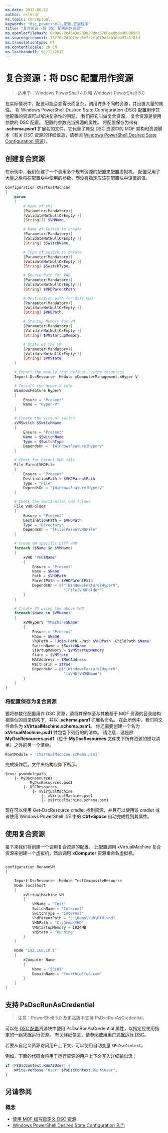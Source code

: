 ```yaml
---
ms.date: 2017-06-12
author: eslesar
ms.topic: conceptual
keywords: "dsc,powershell,配置,安装程序"
title: "复合资源--将 DSC 配置用作资源"
ms.openlocfilehash: 6c9a878c45a3e999e20dec5766ee8bda409905d3
ms.sourcegitcommit: 75f70c7df01eea5e7a2c16f9a3ab1dd437a1f8fd
ms.translationtype: HT
ms.contentlocale: zh-CN
ms.lasthandoff: 06/12/2017
---
```

<a id="composite-resources-using-a-dsc-configuration-as-a-resource" class="xliff"></a>
# 复合资源：将 DSC 配置用作资源

> 适用于：Windows PowerShell 4.0 和 Windows PowerShell 5.0

在实际情况中，配置可能会变得长而复杂，调用许多不同的资源，并设置大量的属性。 将 Windows PowerShell Desired State Configuration (DSC) 配置用作其他配置的资源可以解决复杂性的问题。 我们把它叫做复合资源。 复合资源是使用参数的 DSC 配置。 配置的参数充当资源的属性。 将配置保存为带有 **.schema.psm1** 扩展名的文件，它代替了典型 DSC 资源中的 MOF 架构和资源脚本（有关 DSC 资源的详细信息，请参阅 [Windows PowerShell Desired State Configuration 资源](resources.md)）。

<a id="creating-the-composite-resource" class="xliff"></a>
## 创建复合资源

在示例中，我们创建了一个调用多个现有资源的配置来配置虚拟机。 配置采用了大量之后将在配置块中使用的参数，而没有指定应该在配置块中设置的值。

```powershell
Configuration xVirtualMachine
{
    param
    (
        # Name of VMs
        [Parameter(Mandatory)]
        [ValidateNotNullOrEmpty()]
        [String[]] $VMName,

        # Name of Switch to create
        [Parameter(Mandatory)]
        [ValidateNotNullOrEmpty()]
        [String] $SwitchName,

        # Type of Switch to create
        [Parameter(Mandatory)]
        [ValidateNotNullOrEmpty()]
        [String] $SwitchType,

        # Source Path for VHD
        [Parameter(Mandatory)]
        [ValidateNotNullOrEmpty()]
        [String] $VHDParentPath,

        # Destination path for diff VHD
        [Parameter(Mandatory)]
        [ValidateNotNullOrEmpty()]
        [String] $VHDPath,

        # Startup Memory for VM
        [Parameter(Mandatory)]
        [ValidateNotNullOrEmpty()]
        [String] $VMStartupMemory,

        # State of the VM
        [Parameter(Mandatory)]
        [ValidateNotNullOrEmpty()]
        [String] $VMState
    )

    # Import the module that defines custom resources
    Import-DscResource -Module xComputerManagement,xHyper-V

    # Install the Hyper-V role
    WindowsFeature HyperV
    {
        Ensure = "Present"
        Name = "Hyper-V"
    }

    # Create the virtual switch
    xVMSwitch $SwitchName
    {
        Ensure = "Present"
        Name = $SwitchName
        Type = $SwitchType
        DependsOn = "[WindowsFeature]HyperV"
    }

    # Check for Parent VHD file
    File ParentVHDFile
    {
        Ensure = "Present"
        DestinationPath = $VHDParentPath
        Type = "File"
        DependsOn = "[WindowsFeature]HyperV"
    }

    # Check the destination VHD folder
    File VHDFolder
    {
        Ensure = "Present"
        DestinationPath = $VHDPath
        Type = "Directory"
        DependsOn = "[File]ParentVHDFile"
    }

    # Creae VM specific diff VHD
    foreach ($Name in $VMName)
    {
        xVHD "VHD$Name"
        {
            Ensure = "Present"
            Name = $Name
            Path = $VHDPath
            ParentPath = $VHDParentPath
            DependsOn = @("[WindowsFeature]HyperV",
                          "[File]VHDFolder")
        }
    }

    # Create VM using the above VHD
    foreach($Name in $VMName)
    {
        xVMHyperV "VMachine$Name"
        {
            Ensure = "Present"
            Name = $Name
            VhDPath = (Join-Path -Path $VHDPath -ChildPath $Name)
            SwitchName = $SwitchName
            StartupMemory = $VMStartupMemory
            State = $VMState
            MACAddress = $MACAddress
            WaitForIP = $true
            DependsOn = @("[WindowsFeature]HyperV",
                          "[xVHD]VHD$Name")
        }
    }
}
```

<a id="saving-the-configuration-as-a-composite-resource" class="xliff"></a>
### 将配置保存为复合资源

要将参数化配置用作 DSC 资源，请将其保存至与其他基于 MOF 资源的目录结构相类似的目录结构下，并以 **.schema.psm1** 扩展名命名。 在此示例中，我们将文件命名为 **xVirtualMachine.schema.psm1**。 你还需要创建一个名为 **xVirtualMachine.psd1** 并包含下列行的的清单。 请注意，这是除 **MyDscResources.psd1**（位于 **MyDscResources** 文件夹下所有资源的模块清单）之外的另一个清单。

```powershell
RootModule = 'xVirtualMachine.schema.psm1'
```

完成操作后，文件夹结构应如下所示。

```
$env: psmodulepath
    |- MyDscResources
           MyDscResources.psd1
        |- DSCResources
            |- xVirtualMachine
                |- xVirtualMachine.psd1
                |- xVirtualMachine.schema.psm1
```

现在可以使用 Get-DscResource cmdlet 找到资源，并且可以使用该 cmdlet 或者使用 Windows PowerShell ISE 中的 **Ctrl+Space** 自动完成找到其属性。

<a id="using-the-composite-resource" class="xliff"></a>
## 使用复合资源

接下来我们将创建一个调用复合资源的配置。 此配置调用 xVirtualMachine 复合资源来创建一个虚拟机，然后调用 **xComputer** 资源重命名虚拟机。

```powershell

configuration RenameVM
{

    Import-DscResource -Module TestCompositeResource
    Node localhost
    {
        xVirtualMachine VM
        {
            VMName = "Test"
            SwitchName = "Internal"
            SwitchType = "Internal"
            VhdParentPath = "C:\Demo\VHD\RTM.vhd"
            VHDPath = "C:\Demo\VHD"
            VMStartupMemory = 1024MB
            VMState = "Running"
        }
    }

    Node "192.168.10.1"
    {
        xComputer Name
        {
            Name = "SQL01"
            DomainName = "fourthcoffee.com"
        }
    }
}
```

<a id="supporting-psdscrunascredential" class="xliff"></a>
## 支持 PsDscRunAsCredential

>注意：PowerShell 5.0 及更高版本支持 PsDscRunAsCredential。

可以在 [DSC 配置](configurations.md)资源块中使用 PsDscRunAsCredential 属性，以指定应使用指定的一组凭据运行资源。
有关详细信息，请参阅[使用用户凭据运行 DSC](runAsUser.md)。

若要从自定义资源访问用户上下文，可以使用自动变量 `$PsDscContext`。

例如，下面的代码会将用于运行资源的用户上下文写入详细输出流：

```powershell
if (PsDscContext.RunAsUser) {
    Write-Verbose "User: $PsDscContext.RunAsUser";
}
```

<a id="see-also" class="xliff"></a>
## 另请参阅
<a id="concepts" class="xliff"></a>
### 概念
* [使用 MOF 编写自定义 DSC 资源](authoringResourceMOF.md)
* [Windows PowerShell Desired State Configuration 入门](overview.md)

